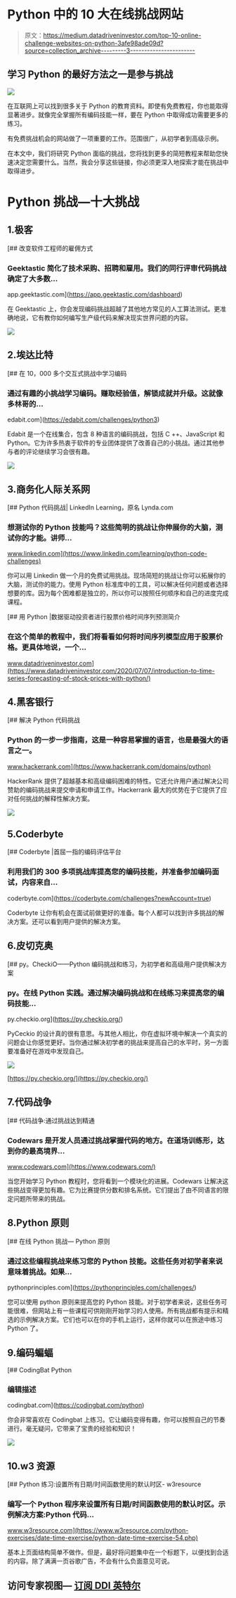 # Python 中的 10 大在线挑战网站

> 原文：<https://medium.datadriveninvestor.com/top-10-online-challenge-websites-on-python-3afe98ade09d?source=collection_archive---------3----------------------->

## 学习 Python 的最好方法之一是参与挑战

![](img/a957fede14deafde4ee628c44541e6f6.png)

在互联网上可以找到很多关于 Python 的教育资料。即使有免费教程，你也能取得显著进步。就像完全掌握所有编码技能一样，要在 Python 中取得成功需要更多的练习。

有免费挑战机会的网站做了一项重要的工作。范围很广，从初学者到高级示例。

在本文中，我们将研究 Python 面临的挑战，您将找到更多的简短教程来帮助您快速决定您需要什么。当然，我会分享这些链接，你必须更深入地探索才能在挑战中取得进步。

# Python 挑战—十大挑战

## 1.极客

[](https://app.geektastic.com/dashboard) [## 改变软件工程师的雇佣方式

### Geektastic 简化了技术采购、招聘和雇用。我们的同行评审代码挑战确定了大多数…

app.geektastic.com](https://app.geektastic.com/dashboard) 

在 Geektastic 上，你会发现编码挑战超越了其他地方常见的人工算法测试。更准确地说，它有教你如何编写生产级代码来解决现实世界问题的内容。

![](img/963e2150a27c2645981d3948a6a2a0fa.png)

## 2.埃达比特

[](https://edabit.com/challenges/python3) [## 在 10，000 多个交互式挑战中学习编码

### 通过有趣的小挑战学习编码。赚取经验值，解锁成就并升级。这就像多林哥的…

edabit.com](https://edabit.com/challenges/python3) 

Edabit 是一个在线集合，包含 8 种语言的编码挑战，包括 C ++、JavaScript 和 Python。它为许多热衷于软件的专业团体提供了改善自己的小挑战。通过其他参与者的评论继续学习会很有趣。

![](img/bdcecd94e698d9608470c147772ea60c.png)

## 3.商务化人际关系网

[](https://www.linkedin.com/learning/python-code-challenges) [## Python 代码挑战| LinkedIn Learning，原名 Lynda.com

### 想测试你的 Python 技能吗？这些简明的挑战让你伸展你的大脑，测试你的才能。讲师…

www.linkedin.com](https://www.linkedin.com/learning/python-code-challenges) 

你可以用 Linkedin 做一个月的免费试用挑战。现场简短的挑战让你可以拓展你的大脑，测试你的能力。使用 Python 标准库中的工具，可以解决任何问题或者选择想要的库。因为每个困难都是独立的，所以你可以按照任何顺序和自己的进度完成课程。

[](https://www.datadriveninvestor.com/2020/07/07/introduction-to-time-series-forecasting-of-stock-prices-with-python/) [## 用 Python |数据驱动投资者进行股票价格时间序列预测简介

### 在这个简单的教程中，我们将看看如何将时间序列模型应用于股票价格。更具体地说，一个…

www.datadriveninvestor.com](https://www.datadriveninvestor.com/2020/07/07/introduction-to-time-series-forecasting-of-stock-prices-with-python/) 

## 4.黑客银行

[](https://www.hackerrank.com/domains/python) [## 解决 Python 代码挑战

### Python 的一步一步指南，这是一种容易掌握的语言，也是最强大的语言之一。

www.hackerrank.com](https://www.hackerrank.com/domains/python) 

HackerRank 提供了超越基本和高级编码困难的特性。它还允许用户通过解决公司赞助的编码挑战来提交申请和申请工作。Hackerrank 最大的优势在于它提供了应对任何挑战的解释性解决方案。

![](img/45f42665922d7cf6e0855b62a06065dd.png)

## 5.Coderbyte

[](https://coderbyte.com/challenges?newAccount=true) [## Coderbyte |首屈一指的编码评估平台

### 利用我们的 300 多项挑战库提高您的编码技能，并准备参加编码面试，内容来自…

coderbyte.com](https://coderbyte.com/challenges?newAccount=true) 

Coderbyte 让你有机会在面试前做更好的准备。每个人都可以找到许多挑战的解决方案。还可以看到用户提供的解决方案。

## 6.皮切克奥

[](https://py.checkio.org/) [## py。CheckiO——Python 编码挑战和练习，为初学者和高级用户提供解决方案

### py。在线 Python 实践。通过解决编码挑战和在线练习来提高您的编码技能…

py.checkio.org](https://py.checkio.org/) 

PyCeckio 的设计真的很有意思。与其他人相比，你在虚拟环境中解决一个真实的问题会让你感觉更好。当你通过解决初学者的挑战来提高自己的水平时，另一方面要准备好在游戏中发现自己。

![](img/7dbd4e6b9c2f9dfffc99eae61e23b7b3.png)

[https://py.checkio.org/](https://py.checkio.org/)

## 7.代码战争

[](https://www.codewars.com/) [## 代码战争:通过挑战达到精通

### Codewars 是开发人员通过挑战掌握代码的地方。在道场训练形，达到你的最高境界…

www.codewars.com](https://www.codewars.com/) 

当您开始学习 Python 教程时，您将看到一个模块化的进展。Codewars 让解决这些挑战变得更加有趣。它为比赛提供分数和排名系统。它们提出了由不同语言的限定问题所带来的挑战。

## 8.Python 原则

 [## 在线 Python 挑战— Python 原则

### 通过这些编程挑战来练习您的 Python 技能。这些任务对初学者来说意味着挑战。如果…

pythonprinciples.com](https://pythonprinciples.com/challenges/) 

您可以使用 python 原则来提高您的 Python 技能。对于初学者来说，这些任务可能很难，但网站上有一些课程可供刚刚开始学习的人使用。所有挑战都有提示和精选的示例解决方案。它们也可以在你的手机上运行，这样你就可以在旅途中练习 Python 了。

## 9.编码蝙蝠

 [## CodingBat Python

### 编辑描述

codingbat.com](https://codingbat.com/python) 

你会非常喜欢在 Codingbat 上练习。它让编码变得有趣，你可以按照自己的节奏进行。毫无疑问，它带来了宝贵的经验和知识！

![](img/bfff8b64838fa52a419fd23876b1112d.png)

## 10.w3 资源

[](https://www.w3resource.com/python-exercises/date-time-exercise/python-date-time-exercise-54.php) [## Python 练习:设置所有日期/时间函数使用的默认时区- w3resource

### 编写一个 Python 程序来设置所有日期/时间函数使用的默认时区。示例解决方案:Python 代码…

www.w3resource.com](https://www.w3resource.com/python-exercises/date-time-exercise/python-date-time-exercise-54.php) 

基本上页面结构简单不做作。但是，最好将问题集中在一个标题下，以便找到合适的内容。除了满满一页谷歌广告，不会有什么负面意见可说。

## 访问专家视图— [订阅 DDI 英特尔](https://datadriveninvestor.com/ddi-intel)